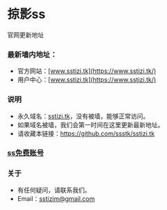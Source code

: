 # 掠影ss
官网更新地址
### 最新墙内地址：
- 官方网站：[www.sstizi.tk](https://www.sstizi.tk/)
- 用户中心：[www.sstizi.tk](https://www.sstizi.tk/)
### 说明
- 永久域名：[sstizi.tk](https://www.sstizi.tk/)，没有被墙，能够正常访问。
- 如果域名被墙，我们会第一时间在这里更新最新地址。
- 请收藏本链接：<https://github.com/ssstk/sstizi.tk>


### [ss免费账号](https://github.com/ssstk/freess)


### 关于
- 有任何疑问，请联系我们。
- Email：sstizim@gmail.com
